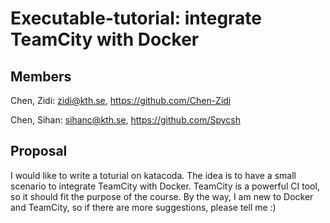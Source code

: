 # Executable-tutorial: integrate TeamCity with Docker

## Members

Chen, Zidi: zidi@kth.se, https://github.com/Chen-Zidi

Chen, Sihan: sihanc@kth.se, https://github.com/Spycsh

## Proposal

I would like to write a toturial on katacoda. 
The idea is to have a small scenario to integrate TeamCity with Docker.
TeamCity is a powerful CI tool, so it should fit the purpose of the course.
By the way, I am new to Docker and TeamCity, so if there are more suggestions, 
please tell me :)

